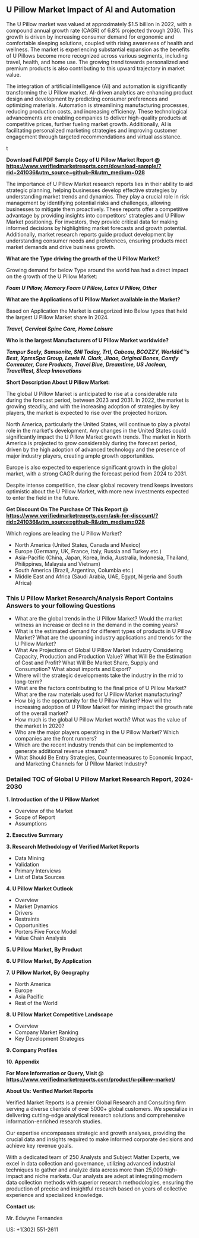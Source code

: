 <h2>U Pillow Market Impact of AI and Automation</h2><p>The U Pillow market was valued at approximately $1.5 billion in 2022, with a compound annual growth rate (CAGR) of 6.8% projected through 2030. This growth is driven by increasing consumer demand for ergonomic and comfortable sleeping solutions, coupled with rising awareness of health and wellness. The market is experiencing substantial expansion as the benefits of U Pillows become more recognized across various segments, including travel, health, and home use. The growing trend towards personalized and premium products is also contributing to this upward trajectory in market value.</p><p>The integration of artificial intelligence (AI) and automation is significantly transforming the U Pillow market. AI-driven analytics are enhancing product design and development by predicting consumer preferences and optimizing materials. Automation is streamlining manufacturing processes, reducing production costs, and increasing efficiency. These technological advancements are enabling companies to deliver high-quality products at competitive prices, further fueling market growth. Additionally, AI is facilitating personalized marketing strategies and improving customer engagement through targeted recommendations and virtual assistance.</p>t</p><p id="" class=""><strong>Download Full PDF Sample Copy of U Pillow Market Report @ <a href="https://www.verifiedmarketreports.com/download-sample/?rid=241036&utm_source=github-R&utm_medium=028" target="_blank">https://www.verifiedmarketreports.com/download-sample/?rid=241036&utm_source=github-R&utm_medium=028</a></strong></p><p>The importance of&nbsp;U Pillow Market research reports lies in their ability to aid strategic planning, helping businesses develop effective strategies by understanding market trends and dynamics. They play a crucial role in risk management by identifying potential risks and challenges, allowing businesses to mitigate them proactively. These reports offer a competitive advantage by providing insights into competitors' strategies and U Pillow Market positioning. For investors, they provide critical data for making informed decisions by highlighting market forecasts and growth potential. Additionally, market research reports guide product development by understanding consumer needs and preferences, ensuring products meet market demands and drive business growth.</p><p><strong>What are the&nbsp;Type driving the growth of the U Pillow Market?</strong></p><p id="" class="">Growing demand for below Type around the world has had a direct impact on the growth of the U Pillow Market:</p><em><strong>Foam U Pillow, Memory Foam U Pillow, Latex U Pillow, Other</strong></em></p><strong>What are the&nbsp;Applications&nbsp;of U Pillow Market available in the Market?</strong></p><p id="" class="">Based on Application the Market is categorized into Below types that held the largest U Pillow Market share In 2024.</p><em><strong>Travel, Cervical Spine Care, Home Leisure</strong></em></p><strong>Who is the largest Manufacturers of U Pillow Market worldwide?</strong></p><p><em><strong>Tempur Sealy, Samsonite, SNI Today, Trtl, Cabeau, BCOZZY, Worldâ€™s Best, XpresSpa Group, Lewis N. Clark, Jiaao, Original Bones, Comfy Commuter, Core Products, Travel Blue, Dreamtime, US Jaclean, TravelRest, Sleep Innovations</strong></em></p><p id="" class=""><strong>Short Description About U Pillow Market:</strong></p><p>The global U Pillow Market is anticipated to rise at a considerable rate during the forecast period, between 2023 and 2031. In 2022, the market is growing steadily, and with the increasing adoption of strategies by key players, the market is expected to rise over the projected horizon.</p><p>North America, particularly the United States, will continue to play a pivotal role in the market's development. Any changes in the United States could significantly impact the U Pillow Market growth trends. The market in North America is projected to grow considerably during the forecast period, driven by the high adoption of advanced technology and the presence of major industry players, creating ample growth opportunities.</p><p>Europe is also expected to experience significant growth in the global market, with a strong CAGR during the forecast period from 2024 to 2031.</p><p>Despite intense competition, the clear global recovery trend keeps investors optimistic about the U Pillow Market, with more new investments expected to enter the field in the future.</p><p id="" class=""><strong>Get Discount On The Purchase Of This Report @ <a href="https://www.verifiedmarketreports.com/ask-for-discount/?rid=241036&utm_source=github-R&utm_medium=028" target="_blank">https://www.verifiedmarketreports.com/ask-for-discount/?rid=241036&utm_source=github-R&utm_medium=028</a></strong></p>Which regions are leading the U Pillow Market?</p><ul><li>North America (United States, Canada and Mexico)</li><li>Europe (Germany, UK, France, Italy, Russia and Turkey etc.)</li><li>Asia-Pacific (China, Japan, Korea, India, Australia, Indonesia, Thailand, Philippines, Malaysia and Vietnam)</li><li>South America (Brazil, Argentina, Columbia etc.)</li><li>Middle East and Africa (Saudi Arabia, UAE, Egypt, Nigeria and South Africa)</li></ul><h3 id="" class="">This U Pillow Market Research/Analysis Report Contains Answers to your following Questions</h3><ul><li>What are the global trends in the U Pillow Market? Would the market witness an increase or decline in the demand in the coming years?</li><li>What is the estimated demand for different types of products in U Pillow Market? What are the upcoming industry applications and trends for the U Pillow Market?</li><li>What Are Projections of Global U Pillow Market Industry Considering Capacity, Production and Production Value? What Will Be the Estimation of Cost and Profit? What Will Be Market Share, Supply and Consumption? What about imports and Export?</li><li>Where will the strategic developments take the industry in the mid to long-term?</li><li>What are the factors contributing to the final price of U Pillow Market? What are the raw materials used for U Pillow Market manufacturing?</li><li>How big is the opportunity for the U Pillow Market? How will the increasing adoption of U Pillow Market for mining impact the growth rate of the overall market?</li><li>How much is the global U Pillow Market worth? What was the value of the market In 2020?</li><li>Who are the major players operating in the U Pillow Market? Which companies are the front runners?</li><li>Which are the recent industry trends that can be implemented to generate additional revenue streams?</li><li>What Should Be Entry Strategies, Countermeasures to Economic Impact, and Marketing Channels for U Pillow Market Industry?</li></ul><h3 id="" class="">Detailed TOC of Global U Pillow Market Research Report, 2024-2030</h3><p id="" class=""><strong>1. Introduction of the U Pillow Market</strong></p><ul><li>Overview of the Market</li><li>Scope of Report</li><li>Assumptions</li></ul><p id="" class=""><strong>2. Executive Summary</strong></p><p id="" class=""><strong>3. Research Methodology of Verified Market Reports</strong></p><ul><li>Data Mining</li><li>Validation</li><li>Primary Interviews</li><li>List of Data Sources</li></ul><p id="" class=""><strong>4. U Pillow Market Outlook</strong></p><ul><li>Overview</li><li>Market Dynamics</li><li>Drivers</li><li>Restraints</li><li>Opportunities</li><li>Porters Five Force Model</li><li>Value Chain Analysis</li></ul><p id="" class=""><strong>5. U Pillow Market, By Product</strong></p><p id="" class=""><strong>6. U Pillow Market, By Application</strong></p><p id="" class=""><strong>7. U Pillow Market, By Geography</strong></p><ul><li>North America</li><li>Europe</li><li>Asia Pacific</li><li>Rest of the World</li></ul><p id="" class=""><strong>8. U Pillow Market Competitive Landscape</strong></p><ul><li>Overview</li><li>Company Market Ranking</li><li>Key Development Strategies</li></ul><p id="" class=""><strong>9. Company Profiles</strong></p><p id="" class=""><strong>10. Appendix</strong></p><p id="" class=""><strong>For More Information or Query, Visit @ <a href="https://www.verifiedmarketreports.com/product/u-pillow-market/" target="_blank">https://www.verifiedmarketreports.com/product/u-pillow-market/</a></strong></p><p id="" class=""><strong>About Us: Verified Market Reports</strong></p><p id="" class="">Verified Market Reports is a premier Global Research and Consulting firm serving a diverse clientele of over 5000+ global customers. We specialize in delivering cutting-edge analytical research solutions and comprehensive information-enriched research studies.</p><p id="" class="">Our expertise encompasses strategic and growth analyses, providing the crucial data and insights required to make informed corporate decisions and achieve key revenue goals.</p><p id="" class="">With a dedicated team of 250 Analysts and Subject Matter Experts, we excel in data collection and governance, utilizing advanced industrial techniques to gather and analyze data across more than 25,000 high-impact and niche markets. Our analysts are adept at integrating modern data collection methods with superior research methodologies, ensuring the production of precise and insightful research based on years of collective experience and specialized knowledge.</p><p id="" class=""><strong>Contact us:</strong></p><p id="" class="">Mr. Edwyne Fernandes</p><p id="" class="">US: +1(302) 551-2611</p>
